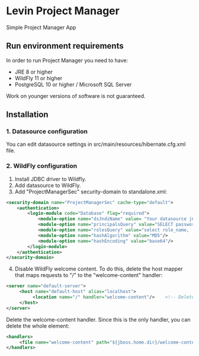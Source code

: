 # Levin Project Manager
Simple Project Manager App

## Run environment requirements
In order to run Project Manager you need to have:

- JRE 8 or higher
- WildFly 11 or higher
- PostgreSQL 10 or higher / Microsoft SQL Server

Work on younger versions of software is not guaranteed.

## Installation
### 1. Datasource configuration
You can edit datasource settings in src/main/resources/hibernate.cfg.xml file.

### 2. WildFly configuration
1. Install JDBC driver to Wildfly.
2. Add datasource to WildFly.
3. Add "ProjectManagerSec" security-domain to standalone.xml:

```xml
<security-domain name="ProjectManagerSec" cache-type="default">
    <authentication>
        <login-module code="Database" flag="required">
            <module-option name="dsJndiName" value= "Your datasource jndi-name" />
            <module-option name="principalsQuery" value="SELECT password from users WHERE login=?"/>
            <module-option name="rolesQuery" value="select role_name, 'Roles' from roles, user_roles, users where login=? AND user_roles.role_id = roles.id AND user_roles.user_id = users.id"/>
            <module-option name="hashAlgorithm" value="MD5"/>
            <module-option name="hashEncoding" value="base64"/>
        </login-module>
    </authentication>
</security-domain>
```
4. Disable WildFly welcome content. To do this, delete the host mapper that maps requests to "/" to the "welcome-content" handler:
```xml
<server name="default-server">  
     <host name="default-host" alias="localhost">  
          <location name="/" handler="welcome-content"/>    <!-- Delete this line! -->  
     </host>  
</server>  
```

Delete the welcome-content handler. Since this is the only handler, you can delete the whole <handlers> element:
```xml
<handlers>  
     <file name="welcome-content" path="${jboss.home.dir}/welcome-content"/>  
</handlers>
```


